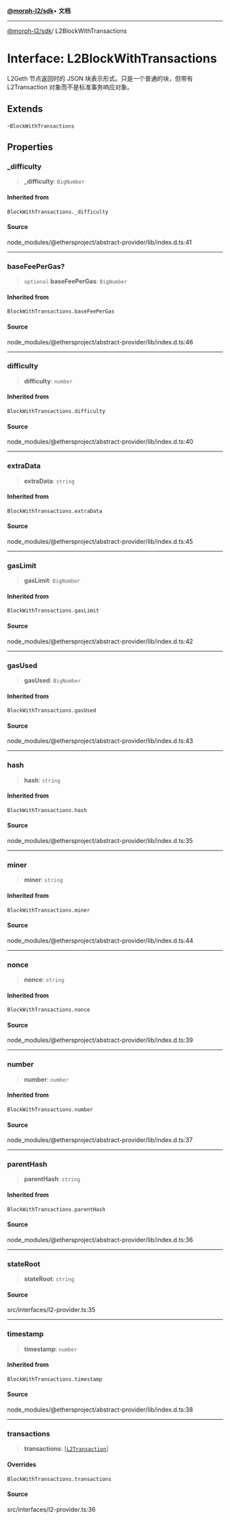 [**@morph-l2/sdk**](../globals.md)• **文档**

***

[@morph-l2/sdk](../globals.md)/ L2BlockWithTransactions

# Interface: L2BlockWithTransactions

L2Geth 节点返回时的 JSON 块表示形式。只是一个普通的块，但带有
L2Transaction 对象而不是标准事务响应对象。

## Extends

-`BlockWithTransactions`

## Properties

### \_difficulty

> **\_difficulty**: `BigNumber`

#### Inherited from

`BlockWithTransactions._difficulty`

#### Source

node\_modules/@ethersproject/abstract-provider/lib/index.d.ts:41

***

### baseFeePerGas?

>`optional` **baseFeePerGas**: `BigNumber`

#### Inherited from

`BlockWithTransactions.baseFeePerGas`

#### Source

node\_modules/@ethersproject/abstract-provider/lib/index.d.ts:46

***

### difficulty

> **difficulty**: `number`

#### Inherited from

`BlockWithTransactions.difficulty`

#### Source

node\_modules/@ethersproject/abstract-provider/lib/index.d.ts:40

***

### extraData

> **extraData**: `string`

#### Inherited from

`BlockWithTransactions.extraData`

#### Source

node\_modules/@ethersproject/abstract-provider/lib/index.d.ts:45

***

### gasLimit

> **gasLimit**: `BigNumber`

#### Inherited from

`BlockWithTransactions.gasLimit`

#### Source

node\_modules/@ethersproject/abstract-provider/lib/index.d.ts:42

***

### gasUsed

> **gasUsed**: `BigNumber`

#### Inherited from

`BlockWithTransactions.gasUsed`

#### Source

node\_modules/@ethersproject/abstract-provider/lib/index.d.ts:43

***

### hash

> **hash**: `string`

#### Inherited from

`BlockWithTransactions.hash`

#### Source

node\_modules/@ethersproject/abstract-provider/lib/index.d.ts:35

***

### miner

> **miner**: `string`

#### Inherited from

`BlockWithTransactions.miner`

#### Source

node\_modules/@ethersproject/abstract-provider/lib/index.d.ts:44

***

### nonce

> **nonce**: `string`

#### Inherited from

`BlockWithTransactions.nonce`

#### Source

node\_modules/@ethersproject/abstract-provider/lib/index.d.ts:39

***

### number

> **number**: `number`

#### Inherited from

`BlockWithTransactions.number`

#### Source

node\_modules/@ethersproject/abstract-provider/lib/index.d.ts:37

***

### parentHash

> **parentHash**: `string`

#### Inherited from

`BlockWithTransactions.parentHash`

#### Source

node\_modules/@ethersproject/abstract-provider/lib/index.d.ts:36

***

### stateRoot

> **stateRoot**: `string`

#### Source

src/interfaces/l2-provider.ts:35

***

### timestamp

> **timestamp**: `number`

#### Inherited from

`BlockWithTransactions.timestamp`

#### Source

node\_modules/@ethersproject/abstract-provider/lib/index.d.ts:38

***

### transactions

> **transactions**: [[`L2Transaction`](L2Transaction.md)]

#### Overrides

`BlockWithTransactions.transactions`

#### Source

src/interfaces/l2-provider.ts:36

